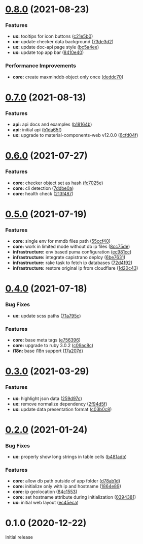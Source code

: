 # [0.8.0](https://github.com/checkip/checkip/compare/v0.7.0...v0.8.0) (2021-08-23)


### Features

* **ux:** tooltips for icon buttons ([c21e5b0](https://github.com/checkip/checkip/commit/c21e5b09fd1f4b57c07c606ec3ecb1d70577a0f2))
* **ux:** update checker data background ([73de3d2](https://github.com/checkip/checkip/commit/73de3d2228be0ed1d048e6ff238cf5e195cbe602))
* **ux:** update doc-api page style ([bc5a4ee](https://github.com/checkip/checkip/commit/bc5a4ee7e376ee23cc50d1cec5515cddd32dbfb3))
* **ux:** update top app bar ([8410e40](https://github.com/checkip/checkip/commit/8410e40f938270b4dfa56e9f177dbb96a24db896))


### Performance Improvements

* **core:** create maxminddb object only once ([deddc70](https://github.com/checkip/checkip/commit/deddc70080bf0ffeab0f3012213d5ea71f0dff82))



# [0.7.0](https://github.com/checkip/checkip/compare/v0.6.0...v0.7.0) (2021-08-13)


### Features

* **api:** api docs and examples ([b18164b](https://github.com/checkip/checkip/commit/b18164b645c936d4cd7e57c0da4dbd8cfab909ea))
* **api:** initial api ([b1da65f](https://github.com/checkip/checkip/commit/b1da65f1ac95ac4034b2a01723ed7a6136045e02))
* **ux:** upgrade to material-components-web v12.0.0 ([6cfd04f](https://github.com/checkip/checkip/commit/6cfd04f1637e7b28b92b6b03dfadb5e9722a2cd8))



# [0.6.0](https://github.com/checkip/checkip/compare/v0.5.0...v0.6.0) (2021-07-27)


### Features

* **core:** checker object set as hash ([fc7025e](https://github.com/checkip/checkip/commit/fc7025ec16e7f1794472ccfec5b8cfebc4bac9da))
* **core:** cli detection ([7ddbe0a](https://github.com/checkip/checkip/commit/7ddbe0a907ca0b9a89d4f5a5c0907748a3302b26))
* **core:** health check ([213f487](https://github.com/checkip/checkip/commit/213f4871188c6bf1f6327bea1db66cfbc36f84fb))



# [0.5.0](https://github.com/checkip/checkip/compare/v0.4.0...v0.5.0) (2021-07-19)


### Features

* **core:** single env for mmdb files path ([55ccf40](https://github.com/checkip/checkip/commit/55ccf402e06170a58f69ded2a88f932f0e445da2))
* **core:** work in limited mode without db ip files ([8cc75de](https://github.com/checkip/checkip/commit/8cc75de6693f28bb5a22f8f199ece872fbd2046d))
* **infrastructure:** env based puma configuration ([ec981cc](https://github.com/checkip/checkip/commit/ec981cc654ccbea87b01de80d610118f5775e564))
* **infrastructure:** integrate capistrano deploy ([6be7631](https://github.com/checkip/checkip/commit/6be763109d0832c1c8c9767630b4af3d209da4eb))
* **infrastructure:** rake task to fetch ip databases ([72d4f92](https://github.com/checkip/checkip/commit/72d4f92bafc18ab3ebe55993d11eb14bc5413ec1))
* **infrastructure:** restore original ip from cloudflare ([1d20c43](https://github.com/checkip/checkip/commit/1d20c430a00e039708588a56610fcfb1967069d5))



# [0.4.0](https://github.com/checkip/checkip/compare/v0.3.0...v0.4.0) (2021-07-18)


### Bug Fixes

* **ux:** update scss paths ([71a795c](https://github.com/checkip/checkip/commit/71a795cf50e442a970611dbeed0805899de7d300))


### Features

* **core:** base meta tags ([e756396](https://github.com/checkip/checkip/commit/e7563963024f43754f49dba44d8445d1a17e6770))
* **core:** upgrade to ruby 3.0.2 ([c09ac8c](https://github.com/checkip/checkip/commit/c09ac8c8a0c2b5f11cca36ae97034704c62189ae))
* **i18n:** base i18n support ([17a207d](https://github.com/checkip/checkip/commit/17a207d5d2b0c25878925f6fc5014f6f5a65554c))



# [0.3.0](https://github.com/checkip/checkip/compare/v0.2.0...v0.3.0) (2021-03-29)


### Features

* **ux:** highlight json data ([259d97c](https://github.com/checkip/checkip/commit/259d97ce62f06ae52cccdba4df9a3e4520e16bf0))
* **ux:** remove normalize dependency ([2f94d5f](https://github.com/checkip/checkip/commit/2f94d5fc2baa39f06b7a6393effe22d04909591d))
* **ux:** update data presentation format ([c03b0c8](https://github.com/checkip/checkip/commit/c03b0c81c3283ed7e861c891926d4a19650dffbb))



# [0.2.0](https://github.com/checkip/checkip/compare/v0.1.0...v0.2.0) (2021-01-24)


### Bug Fixes

* **ux:** properly show long strings in table cells ([b481adb](https://github.com/checkip/checkip/commit/b481adbe7e4161ef7d964baeb00fc99f1b831cf8))


### Features

* **core:** allow db path outside of app folder ([d78ab1d](https://github.com/checkip/checkip/commit/d78ab1d471535e08f275e110745bf1424b02d66b))
* **core:** initialize only with ip and hostname ([1864e89](https://github.com/checkip/checkip/commit/1864e8908764e3c208d8c0eae1711e89f29840e7))
* **core:** ip geolocation ([84c1553](https://github.com/checkip/checkip/commit/84c1553badeb99d7ebf19a03c8c9f6d499794d33))
* **core:** set hostname attribute during initialization ([0394381](https://github.com/checkip/checkip/commit/0394381526ab79521afc577b6876e3830219ef85))
* **ux:** initial web layout ([ec45eca](https://github.com/checkip/checkip/commit/ec45eca17fcc8f601a0c93caffeb75f1cf209421))



# 0.1.0 (2020-12-22)

Initial release
